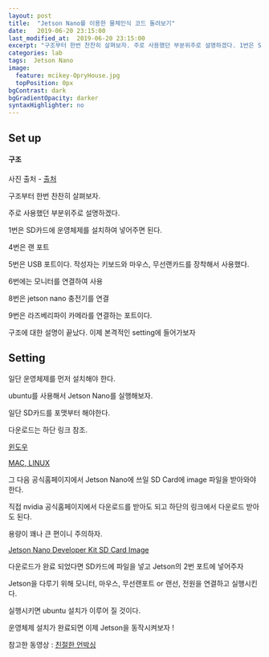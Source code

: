 ```yaml
---
layout: post
title:  "Jetson Nano를 이용한 물체인식 코드 돌려보기"
date:   2019-06-20 23:15:00
last_modified_at:  2019-06-20 23:15:00
excerpt: "구조부터 한번 찬찬히 살펴보자. 주로 사용했던 부분위주로 설명하겠다. 1번은 SD카드에 운영체제를 설치하여 넣어주면 된다. 4번은 랜 포트 5번은 USB 포트이다...."
categories: lab
tags:  Jetson Nano
image:
  feature: mcikey-OpryHouse.jpg
  topPosition: 0px
bgContrast: dark
bgGradientOpacity: darker
syntaxHighlighter: no
---
```



Set up
--

#### 구조

<div class="img img--fullContainer img--14xLeading" style="background-image: url({{ site.baseurl_posts_img }}jetson-nano-dev-kit-top-r6-HR.png);"></div>

사진 출처 - [출처](https://developer.nvidia.com/embedded/learn/get-started-jetson-nano-devkit#intro)

구조부터 한번 찬찬히 살펴보자.

주로 사용했던 부분위주로 설명하겠다.

1번은 SD카드에 운영체제를 설치하여 넣어주면 된다.

4번은 랜 포트

5번은 USB 포트이다. 작성자는 키보드와 마우스, 무선랜카드를 장착해서 사용했다.

6번에는 모니터를 연결하여 사용

8번은 jetson nano 충전기를 연결

9번은 라즈베리파이 카메라를 연결하는 포트이다.

구조에 대한 설명이 끝났다. 이제 본격적인 setting에 들어가보자

Setting
--

일단 운영체제를 먼저 설치해야 한다.

ubuntu를 사용해서 Jetson Nano를 실행해보자.

일단 SD카드를 포맷부터 해야한다.

다운로드는 하단 링크 참조.

[윈도우](https://www.sdcard.org/downloads/formatter/eula_windows/)

[MAC, LINUX](https://www.balena.io/etcher/)

그 다음 공식홈페이지에서 Jetson Nano에 쓰일 SD Card에 image 파일을 받아와야 한다.

직접 nvidia 공식홈페이지에서 다운로드를 받아도 되고 하단의 링크에서 다운로드 받아도 된다.

용량이 꽤나 큰 편이니 주의하자.

[Jetson Nano Developer Kit SD Card Image](https://developer.nvidia.com/embedded/dlc/jetson-nano-dev-kit-sd-card-image)

다운로드가 완료 되었다면 SD카드에 파일을 넣고 Jetson의 2번 포트에 넣어주자

Jetson을 다루기 위해 모니터, 마우스, 무선랜포트 or 랜선, 전원을 연결하고 실행시킨다.

실행시키면 ubuntu 설치가 이루어 질 것이다.

운영체제 설치가 완료되면 이제 Jetson을 동작시켜보자 !


참고한 동영상 : [친절한 언박싱](https://www.youtube.com/watch?v=km0yT99eVTY)
